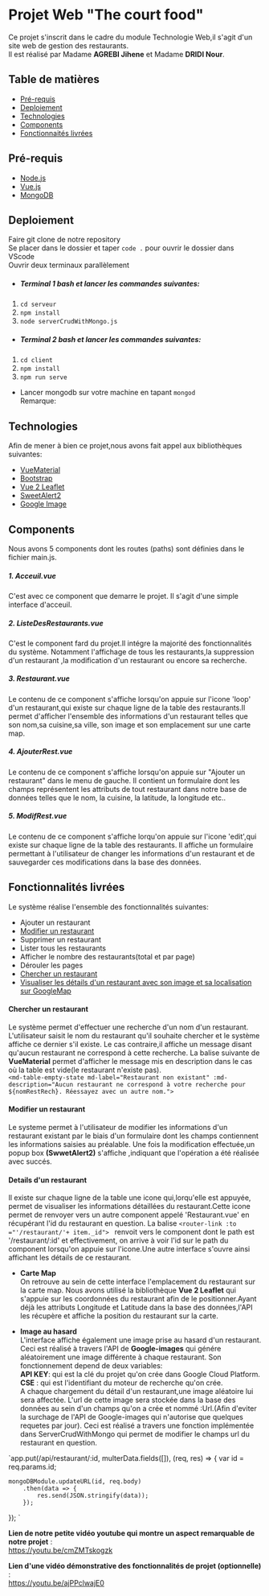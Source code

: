 # Projet Web "The court food"

Ce projet s'inscrit dans le cadre du module Technologie Web,il s'agit d'un site web de gestion des restaurants.  
Il est réalisé par Madame **AGREBI Jihene** et Madame **DRIDI Nour**.
## Table de matières
* [Pré-requis](#Pré-requis)
* [Deploiement](#Deploiement)
* [Technologies](#Technologies)
* [Components](#Components)
* [Fonctionnaités livrées](#Fonctionnalités-livrées)

## Pré-requis
* [Node.js](https://nodejs.org/en/)
* [Vue.js](https://vuejs.org/v2/guide/installation.html)
* [MongoDB](https://docs.mongodb.com/manual/installation/)


## Deploiement
 Faire git clone de notre repository  
 Se placer dans le dossier et taper `code .` pour ouvrir le dossier dans VScode  
 Ouvrir deux terminaux parallèlement
* ##### Terminal 1 bash et lancer les commandes suivantes:
 1.  `cd serveur`
 2.  `npm install`
 3. `node serverCrudWithMongo.js`
* ##### Terminal 2 bash et lancer les commandes suivantes:
 1.  `cd client`
 2.  `npm install`
 3.   `npm run serve`
* Lancer mongodb sur votre machine en tapant `mongod `  
Remarque: 

## Technologies
Afin de mener à bien ce projet,nous avons fait appel aux bibliothèques suivantes:
* [VueMaterial](https://www.creative-tim.com/vuematerial/)
* [Bootstrap](https://bootstrap-vue.org/docs)
* [Vue 2 Leaflet](https://vue2-leaflet.netlify.app/)
* [SweetAlert2](https://sweetalert2.github.io/)
* [Google Image](https://www.npmjs.com/package/google-images)



## Components
Nous avons 5 components dont les routes (paths) sont définies dans le fichier main.js.

##### 1. Acceuil.vue
C'est avec ce component que demarre le projet. Il s'agit d'une simple interface d'acceuil.
##### 2. ListeDesRestaurants.vue
C'est le component fard du projet.Il intégre la majorité des fonctionnalités du système. 
Notamment l'affichage de tous les restaurants,la suppression d'un restaurant ,la modification d'un restaurant ou encore sa recherche.
##### 3. Restaurant.vue
Le contenu de ce component s'affiche lorsqu'on appuie sur l'icone 'loop' d'un restaurant,qui existe sur chaque ligne de la table des restaurants.Il permet d'afficher l'ensemble des informations d'un restaurant telles que son nom,sa cuisine,sa ville, son image et son emplacement sur une carte map.
##### 4. AjouterRest.vue
Le contenu de ce component s'affiche lorsqu'on appuie sur "Ajouter un restaurant" dans le menu de  gauche. Il contient un formulaire dont les champs représentent les attributs de tout restaurant dans notre base de données telles que le nom, la cuisine, la latitude, la longitude etc..
##### 5. ModifRest.vue
Le contenu de ce component s'affiche lorqu'on appuie sur l'icone 'edit',qui existe sur chaque ligne de la table des restaurants. Il affiche un formulaire permettant à l'utilisateur de changer les informations d'un restaurant et de sauvegarder ces modifications dans la base des données.


## Fonctionnalités livrées
 Le système réalise l'ensemble des fonctionnalités suivantes:
* Ajouter un restaurant
* [Modifier un restaurant](#Modifier-un-restaurant)
* Supprimer un restaurant
* Lister tous les restaurants
* Afficher le nombre des restaurants(total et par page)
* Dérouler les pages
* [Chercher un restaurant](#Chercher-un-restaurant)
* [Visualiser les détails d'un restaurant avec son image et sa localisation sur GoogleMap](#Details-d'un-restaurant)
 
#### Chercher un restaurant
Le système permet d'effectuer une recherche d'un nom d'un restaurant. L'utilisateur saisit le nom du restaurant qu'il souhaite chercher et le système affiche ce dernier s'il existe. Le cas contraire,il affiche un message disant qu'aucun restaurant ne correspond à cette recherche. 
 La balise suivante de **VueMaterial** permet d'afficher le message mis en description dans le cas où la table est vide(le restaurant n'existe pas).  
 `<md-table-empty-state
        md-label="Restaurant non existant"
        :md-description="Aucun restaurant ne correspond à votre recherche pour ${nomRestRech}. Réessayez avec un autre nom."> `

#### Modifier un restaurant
Le systeme permet à l'utilisateur de modifier les informations d'un restaurant existant par le biais d'un formulaire dont les champs contiennent les informations saisies au préalable. Une fois la modification effectuée,un popup box **(SwwetAlert2)** s'affiche ,indiquant que l'opération a été réalisée avec succés.

#### Details d'un restaurant
Il existe sur chaque ligne de la table une icone qui,lorqu'elle est appuyée, permet de visualiser les informations détaillées du restaurant.Cette icone permet de renvoyer vers un autre component appelé 'Restaurant.vue' en récupérant l'id du restaurant en question. La balise `<router-link :to ="'/restaurant/'+ item._id"> ` renvoit vers le component dont le path est '/restaurant/:id' et effectivement, on arrive à voir l'id sur le path du component lorsqu'on appuie sur l'icone.Une autre interface s'ouvre ainsi affichant les détails de ce restaurant.
* **Carte Map**   
  On retrouve au sein de cette interface l'emplacement du restaurant sur la carte map. Nous avons utilisé la bibliothèque **Vue 2 Leaflet** qui s'appuie sur les coordonnées du restaurant afin de le positionner.Ayant déjà les attributs Longitude et Latitude dans la base des données,l'API les récupère et affiche la position du restaurant sur la carte.

 * **Image au hasard**  
 L'interface affiche également une image prise au hasard d'un restaurant. Ceci est réalisé à travers l'API de **Google-images** qui génére aléatoirement une image différente à chaque restaurant. Son fonctionnement depend de deux variables:  
        **API KEY**: qui est la clé du projet qu'on crée dans Google Cloud Platform.    
        **CSE** : qui est l'identifiant du moteur de recherche qu'on crée.   
 A chaque chargement du détail d'un restaurant,une image aléatoire lui sera affectée. L'url de cette image sera stockée dans la base des données au sein d'un champs qu'on a crée et nommé :Url.(Afin d'eviter la surchage de l'API de Google-images qui n'autorise que quelques requetes par jour). Ceci est réalisé a travers une fonction implémentée dans ServerCrudWithMongo qui permet de modifier le champs url du restaurant en question.

`app.put(/api/restaurant/:id, multerData.fields([]), (req, res) => {
    var id = req.params.id;

    mongoDBModule.updateURL(id, req.body)
        .then(data => {
            res.send(JSON.stringify(data));
        });
});
` 
 
 
 **Lien de notre petite vidéo youtube qui montre un aspect remarquable de notre projet** :  
 https://youtu.be/cmZMTskogzk
  


**Lien d'une vidéo démonstrative des fonctionnalités de projet (optionnelle)** :  
 https://youtu.be/ajPPclwajE0

